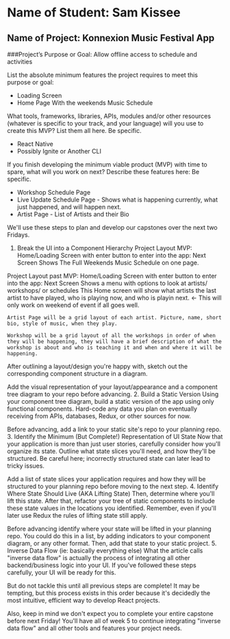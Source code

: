 # Name of Student: Sam Kissee

## Name of Project: Konnexion Music Festival App

###Project’s Purpose or Goal: Allow offline access to schedule and activities



List the absolute minimum features the project requires to meet this purpose or goal:

* Loading Screen
* Home Page With the weekends Music Schedule

What tools, frameworks, libraries, APIs, modules and/or other resources (whatever is specific to your track, and your language) will you use to create this MVP? List them all here. Be specific.

* React Native
* Possibly Ignite or Another CLI

If you finish developing the minimum viable product (MVP) with time to spare, what will you work on next? Describe these features here: Be specific.

* Workshop Schedule Page
* Live Update Schedule Page - Shows what is happening currently, what just happened, and will happen next.
* Artist Page - List of Artists and their Bio



We'll use these steps to plan and develop our capstones over the next two Fridays.

1. Break the UI into a Component Hierarchy
  Project Layout MVP:
    Home/Loading Screen with enter button to enter into the app:
    Next Screen Shows The Full Weekends Music Schedule on one page.

  Project Layout past MVP:
    Home/Loading Screen with enter button to enter into the app:
    Next Screen Shows a menu with options to look at artists/ workshops/ or schedules
      This Home screen will show what artists the last artist to have played, who is playing now, and who is playin next. <- This will only work on weekend of event if all goes well.

    Artist Page will be a grid layout of each artist. Picture, name, short bio, style of music, when they play.

    Workshop will be a grid layout of all the workshops in order of when they will be happening, they will have a brief description of what the workshop is about and who is teaching it and when and where it will be happening.

After outlining a layout/design you're happy with, sketch out the corresponding component structure in a diagram.

Add the visual representation of your layout/appearance and a component tree diagram to your repo before advancing.
2. Build a Static Version
Using your component tree diagram, build a static version of the app using only functional components. Hard-code any data you plan on eventually receiving from APIs, databases, Redux, or other sources for now.

Before advancing, add a link to your static site's repo to your planning repo.
3. Identify the Minimum (But Complete!) Representation of UI State
Now that your application is more than just user stories, carefully consider how you'll organize its state. Outline what state slices you'll need, and how they'll be structured. Be careful here; incorrectly structured state can later lead to tricky issues.

Add a list of state slices your application requires and how they will be structured to your planning repo before moving to the next step.
4. Identify Where State Should Live (AKA Lifting State)
Then, determine where you'll lift this state. After that, refactor your tree of static components to include these state values in the locations you identified. Remember, even if you'll later use Redux the rules of lifting state still apply.

Before advancing identify where your state will be lifted in your planning repo. You could do this in a list, by adding indicators to your component diagram, or any other format. Then, add that state to your static project.
5. Inverse Data Flow (ie: basically everything else)
What the article calls "inverse data flow" is actually the process of integrating all other backend/business logic into your UI. If you've followed these steps carefully, your UI will be ready for this.

But do not tackle this until all previous steps are complete! It may be tempting, but this process exists in this order because it's decidedly the most intuitive, efficient way to develop React projects.

Also, keep in mind we don't expect you to complete your entire capstone before next Friday! You'll have all of week 5 to continue integrating "inverse data flow" and all other tools and features your project needs.
